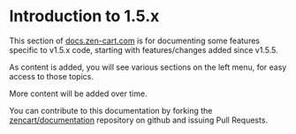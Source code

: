 Introduction to 1.5.x
=====================
This section of [docs.zen-cart.com](http://docs.zen-cart.com/) is for documenting some features specific to v1.5.x code, starting with features/changes added since v1.5.5.

As content is added, you will see various sections on the left menu, for easy access to those topics.


More content will be added over time.



You can contribute to this documentation by forking the [zencart/documentation](https://github.com/zencart/documentation) repository on github and issuing Pull Requests.


